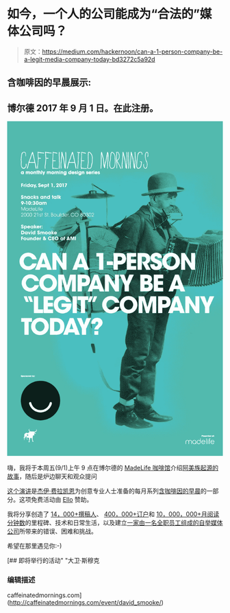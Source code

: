 # 如今，一个人的公司能成为“合法的”媒体公司吗？

> 原文：<https://medium.com/hackernoon/can-a-1-person-company-be-a-legit-media-company-today-bd3272c5a92d>

## 含咖啡因的早晨展示:

## 博尔德 2017 年 9 月 1 日。在此注册。

[![](img/044dbd576c4b1a6694319e53b9363116.png)](http://caffeinatedmornings.com/event/david_smooke/)

嗨，我将于本周五(9/1)上午 9 点在博尔德的 [MadeLife 咖啡馆](https://madelife.com/)介绍[阿美族起源的故事](https://hackernoon.com/the-ami-origin-story-f386ef84c79c)，随后是炉边聊天和观众提问

[这个演讲](http://caffeinatedmornings.com/event/david_smooke/)是[杰伊·费拉凯恩](http://angrybovine.com/)为创意专业人士准备的每月系列[含咖啡因的早晨](http://caffeinatedmornings.com/)的一部分。这项免费活动由 [Ello](https://ello.co/) 赞助。

我将分享创造了 [14，000+撰稿人](http://www.prweb.com/releases/13000/contributor-network/prweb14365902.htm)、 [400，000+订户](http://www.prweb.com/releases/365000/subscribers/prweb14373494.htm)和 [10，000，000+月阅读分钟数](https://hackernoon.com/10-000-000-monthly-minutes-reading-ami-sites-e75185793aa6)的里程碑、技术和日常生活，以及建立[一家由一名全职员工组成的自举媒体公司](http://amipublications.com)所带来的错误、困难和挑战。

希望在那里遇见你:-)

 [## 即将举行的活动" "大卫·斯穆克

### 编辑描述

caffeinatedmornings.com](http://caffeinatedmornings.com/event/david_smooke/)